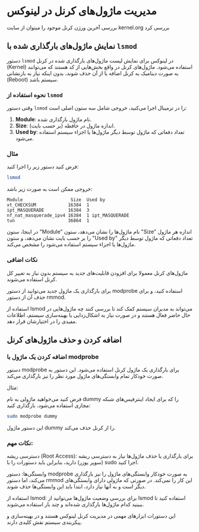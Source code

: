 # مدیریت ماژول‌های کرنل در لینوکس
بررسی آخرین ورژن کرنل موجود را میتوان از سایت kernel.org بررسی کرد 

## نمایش ماژول‌های بارگذاری شده با `lsmod`
دستور `lsmod` در لینوکس برای نمایش لیست ماژول‌های بارگذاری شده در کرنل (Kernel) استفاده می‌شود. ماژول‌های کرنل در واقع بخش‌هایی از کد هستند که می‌توانند به صورت دینامیک به کرنل اضافه یا از آن حذف شوند، بدون اینکه نیاز به بازنشانی (Reboot) سیستم باشد.

### نحوه استفاده از `lsmod`
وقتی دستور `lsmod` را در ترمینال اجرا می‌کنید، خروجی شامل سه ستون اصلی است:

1. **Module**: نام ماژول بارگذاری شده.
2. **Size**: اندازه ماژول در حافظه (بر حسب بایت).
3. **Used by**: تعداد دفعاتی که ماژول توسط دیگر ماژول‌ها یا اجزاء سیستم استفاده می‌شود.

### مثال
فرض کنید دستور زیر را اجرا کنید:
```bash
lsmod
```
خروجی ممکن است به صورت زیر باشد:

```vbnet
Module                  Size  Used by
xt_CHECKSUM            16384  1
ipt_MASQUERADE         16384  3
nf_nat_masquerade_ipv4 16384  1 ipt_MASQUERADE
tun                    36864  1
```

در اینجا، ستون "Module" نام ماژول‌ها را نشان می‌دهد، ستون "Size" اندازه هر ماژول را بر حسب بایت نشان می‌دهد، و ستون "Used by" تعداد دفعاتی که ماژول توسط دیگر ماژول‌ها یا اجزاء سیستم استفاده می‌شود را مشخص می‌کند.


### نکات اضافی
ماژول‌های کرنل معمولا برای افزودن قابلیت‌های جدید به سیستم بدون نیاز به تغییر کل کرنل استفاده می‌شوند.

برای بارگذاری یک ماژول جدید می‌توانید از دستور modprobe استفاده کنید، و برای حذف آن از دستور rmmod.

استفاده از lsmod می‌تواند به مدیران سیستم کمک کند تا بررسی کنند چه ماژول‌هایی در حال حاضر فعال هستند و در صورت نیاز به اشکال‌زدایی یا بهینه‌سازی سیستم، اطلاعات مفیدی را در اختیارشان قرار دهد.

## اضافه کردن و حذف ماژول‌های کرنل

### اضافه کردن یک ماژول با modprobe


دستور modprobe برای بارگذاری یک ماژول کرنل استفاده می‌شود. این دستور به صورت خودکار تمام وابستگی‌های ماژول مورد نظر را نیز بارگذاری می‌کند.

مثال:

فرض کنید می‌خواهید ماژولی به نام dummy را که برای ایجاد اینترفیس‌های شبکه مجازی استفاده می‌شود، بارگذاری کنید:

```bash
sudo modprobe dummy
```
این دستور ماژول dummy را از کرنل حذف می‌کند.


### نکات مهم:

دسترسی ریشه (Root Access): برای بارگذاری یا حذف ماژول‌ها نیاز به دسترسی ریشه (سوپر یوزر) دارید، بنابراین باید دستورات را با sudo اجرا کنید.

وابستگی‌ها: دستور modprobe به صورت خودکار وابستگی‌های ماژول را نیز بارگذاری می‌کند، اما دستور rmmod این کار را نمی‌کند. در صورتی که ماژولی دارای وابستگی‌های دیگر است و به آنها نیاز دارد، ابتدا باید این وابستگی‌ها حذف شوند.

استفاده از lsmod: برای بررسی وضعیت ماژول‌ها می‌توانید از lsmod استفاده کنید تا ببینید کدام ماژول‌ها بارگذاری شده‌اند و چند بار استفاده می‌شوند.

این دستورات ابزارهای مهمی در مدیریت کرنل لینوکس هستند و در بهینه‌سازی و پیکربندی سیستم نقش کلیدی دارند.






